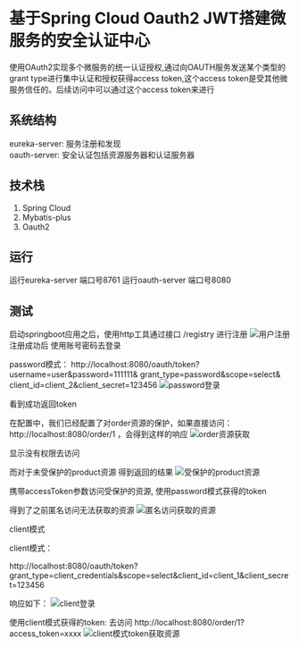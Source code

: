 # 基于Spring Cloud Oauth2 JWT搭建微服务的安全认证中心
使用OAuth2实现多个微服务的统一认证授权,通过向OAUTH服务发送某个类型的grant type进行集中认证和授权获得access token,这个access token是受其他微服务信任的。后续访问中可以通过这个access token来进行
## 系统结构
eureka-server: 服务注册和发现  
oauth-server: 安全认证包括资源服务器和认证服务器
## 技术栈
1. Spring Cloud
1. Mybatis-plus
2. Oauth2
## 运行
运行eureka-server 端口号8761
运行oauth-server 端口号8080
## 测试
启动springboot应用之后，使用http工具通过接口 /registry 进行注册
![用户注册](https://static.lhdyx.cn/images/13d182813b53432ca7bdb48a50239657.png)
注册成功后 使用账号密码去登录

password模式：
http://localhost:8080/oauth/token? username=user&password=111111& grant_type=password&scope=select& client_id=client_2&client_secret=123456
![password登录](https://static.lhdyx.cn/images/969365f791e5434f8ec6f51e2d661cd8.png)

看到成功返回token

在配置中，我们已经配置了对order资源的保护，如果直接访问： http://localhost:8080/order/1 ，会得到这样的响应
![order资源获取](https://static.lhdyx.cn/images/25c477df5c6d4ec8bab07f92928cee8d.png)

显示没有权限去访问

而对于未受保护的product资源 得到返回的结果
![受保护的product资源](https://static.lhdyx.cn/images/c26bce9d8b4f41ebba7c39a069cbefbc.png)

携带accessToken参数访问受保护的资源, 使用password模式获得的token 

得到了之前匿名访问无法获取的资源
![匿名访问获取的资源](https://static.lhdyx.cn/images/3fdcbdcc18de40b084113ff476dd8a7f.png)


client模式

client模式：

http://localhost:8080/oauth/token?grant_type=client_credentials&scope=select&client_id=client_1&client_secret=123456

响应如下：
![client登录](https://static.lhdyx.cn/images/184cc638695b4d9f80e2e02b1834812a.png)

使用client模式获得的token:
去访问 http://localhost:8080/order/1?access_token=xxxx
![client模式token获取资源](https://static.lhdyx.cn/images/8d010286c45b444896894c54fe2ec00d.png)

